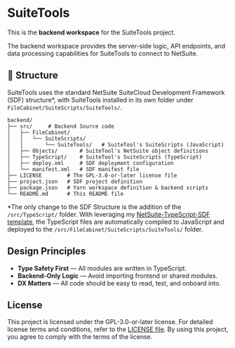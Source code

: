# SuiteTools

This is the **backend workspace** for the SuiteTools project.

The backend workspace provides the server-side logic, API endpoints, and data processing capabilities for SuiteTools to connect to NetSuite.

## 🧱 Structure

SuiteTools uses the standard NetSuite SuiteCloud Development Framework (SDF) structure*, with SuiteTools installed in its own folder under `FileCabinet/SuiteScripts/SuiteTools/`.

```plaintext
backend/
├── src/     # Backend Source code
│   ├── FileCabinet/
│   │   └── SuiteScripts/
│   │       └── SuiteTools/   # SuiteTool's SuiteScripts (JavaScript)
│   ├── Objects/       # SuiteTool's NetSuite object definitions
│   ├── TypeScript/    # SuiteTool's SuiteScripts (TypeScript)
│   ├── deploy.xml     # SDF deployment configuration
│   └── manifest.xml   # SDF manifest file
├── LICENSE        # The GPL-3.0-or-later license file
├── project.json   # SDF project definition
├── package.json   # Yarn workspace definition & backend scripts
└── README.md      # This README file
```

*The only change to the SDF Structure is the addition of the `/src/TypeScript/` folder.  With leveraging my [NetSuite-TypeScript-SDF template](https://github.com/mattplant/NetSuite-TypeScript-SDF), the TypeScript files are automatically compiled to JavaScript and deployed to the `/src/FileCabinet/SuiteScripts/SuiteTools/` folder.

## Design Principles

- **Type Safety First** — All modules are written in TypeScript.
- **Backend-Only Logic** — Avoid importing frontend or shared modules.
- **DX Matters** — All code should be easy to read, test, and onboard into.

## License

This project is licensed under the GPL-3.0-or-later license. For detailed license terms and conditions, refer to the [LICENSE file](LICENSE). By using this project, you agree to comply with the terms of the license.

